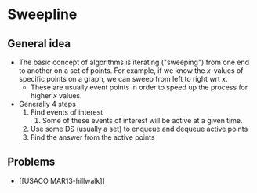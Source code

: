 # Sweepline
## General idea
- The basic concept of algorithms is iterating ("sweeping")	from one end to another on a set of points. For example, if we know the $x$-values of specific points on a graph, we can sweep from left to right wrt $x$.
	- These are usually event points in order to speed up the process for higher $x$ values.
- Generally 4 steps
	1. Find events of interest
		1. Some of these events of interest will be active at a given time.
	2. Use some DS (usually a set) to enqueue and dequeue active points
	3. Find the answer from the active points
## Problems
- [[USACO MAR13-hillwalk]]